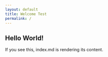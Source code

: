 ```yaml
---
layout: default
title: Welcome Test
permalink: /
---
```


## Hello World!

If you see this, index.md is rendering its content.